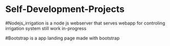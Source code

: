 # Self-Development-Projects

#Nodejs_irrigation is a node js webserver that serves webapp for controling irrigation system still work in-progress

#Bootstrap is a app landing page made with bootstrap
